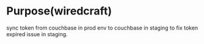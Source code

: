 # Purpose(wiredcraft)

sync token from couchbase in prod env to couchbase in staging to fix token expired issue in staging.
